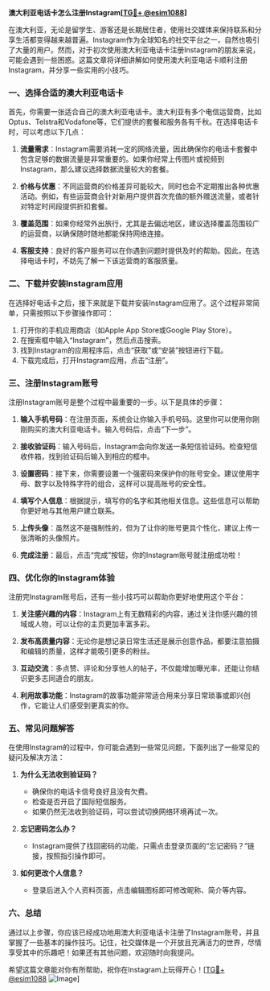 **澳大利亚电话卡怎么注册Instagram[[TG💪+ @esim1088](https://t.me/s/esim1088)]**

在澳大利亚，无论是留学生、游客还是长期居住者，使用社交媒体来保持联系和分享生活都变得越来越普遍。Instagram作为全球知名的社交平台之一，自然也吸引了大量的用户。然而，对于初次使用澳大利亚电话卡注册Instagram的朋友来说，可能会遇到一些困惑。这篇文章将详细讲解如何使用澳大利亚电话卡顺利注册Instagram，并分享一些实用的小技巧。

### 一、选择合适的澳大利亚电话卡

首先，你需要一张适合自己的澳大利亚电话卡。澳大利亚有多个电信运营商，比如Optus、Telstra和Vodafone等，它们提供的套餐和服务各有千秋。在选择电话卡时，可以考虑以下几点：

1. **流量需求**：Instagram需要消耗一定的网络流量，因此确保你的电话卡套餐中包含足够的数据流量是非常重要的。如果你经常上传图片或视频到Instagram，那么建议选择数据流量较大的套餐。
   
2. **价格与优惠**：不同运营商的价格差异可能较大，同时也会不定期推出各种优惠活动。例如，有些运营商会针对新用户提供首次充值的额外赠送流量，或者针对特定时间段提供折扣套餐。

3. **覆盖范围**：如果你经常外出旅行，尤其是去偏远地区，建议选择覆盖范围较广的运营商，以确保随时随地都能保持网络连接。

4. **客服支持**：良好的客户服务可以在你遇到问题时提供及时的帮助。因此，在选择电话卡时，不妨先了解一下该运营商的客服质量。

### 二、下载并安装Instagram应用

在选择好电话卡之后，接下来就是下载并安装Instagram应用了。这个过程非常简单，只需按照以下步骤操作即可：

1. 打开你的手机应用商店（如Apple App Store或Google Play Store）。
2. 在搜索框中输入“Instagram”，然后点击搜索。
3. 找到Instagram的应用程序后，点击“获取”或“安装”按钮进行下载。
4. 下载完成后，打开Instagram应用，点击“注册”。

### 三、注册Instagram账号

注册Instagram账号是整个过程中最重要的一步。以下是具体的步骤：

1. **输入手机号码**：在注册页面，系统会让你输入手机号码。这里你可以使用你刚刚购买的澳大利亚电话卡。输入号码后，点击“下一步”。
   
2. **接收验证码**：输入号码后，Instagram会向你发送一条短信验证码。检查短信收件箱，找到验证码后输入到相应的框中。
   
3. **设置密码**：接下来，你需要设置一个强密码来保护你的账号安全。建议使用字母、数字以及特殊字符的组合，这样可以提高账号的安全性。

4. **填写个人信息**：根据提示，填写你的名字和其他相关信息。这些信息可以帮助你更好地与其他用户建立联系。

5. **上传头像**：虽然这不是强制性的，但为了让你的账号更具个性化，建议上传一张清晰的头像照片。

6. **完成注册**：最后，点击“完成”按钮，你的Instagram账号就注册成功啦！

### 四、优化你的Instagram体验

注册完Instagram账号后，还有一些小技巧可以帮助你更好地使用这个平台：

1. **关注感兴趣的内容**：Instagram上有无数精彩的内容，通过关注你感兴趣的领域或人物，可以让你的主页更加丰富多彩。

2. **发布高质量内容**：无论你是想记录日常生活还是展示创意作品，都要注意拍摄和编辑的质量，这样才能吸引更多的粉丝。

3. **互动交流**：多点赞、评论和分享他人的帖子，不仅能增加曝光率，还能让你结识更多志同道合的朋友。

4. **利用故事功能**：Instagram的故事功能非常适合用来分享日常琐事或即兴创作，它能让人们感受到更真实的你。

### 五、常见问题解答

在使用Instagram的过程中，你可能会遇到一些常见问题，下面列出了一些常见的疑问及解决方法：

1. **为什么无法收到验证码？**
   - 确保你的电话卡信号良好且没有欠费。
   - 检查是否开启了国际短信服务。
   - 如果仍然无法收到验证码，可以尝试切换网络环境再试一次。

2. **忘记密码怎么办？**
   - Instagram提供了找回密码的功能，只需点击登录页面的“忘记密码？”链接，按照指引操作即可。

3. **如何更改个人信息？**
   - 登录后进入个人资料页面，点击编辑图标即可修改昵称、简介等内容。

### 六、总结

通过以上步骤，你应该已经成功地用澳大利亚电话卡注册了Instagram账号，并且掌握了一些基本的操作技巧。记住，社交媒体是一个开放且充满活力的世界，尽情享受其中的乐趣吧！如果还有其他问题，欢迎随时向我提问。

希望这篇文章能对你有所帮助，祝你在Instagram上玩得开心！[[TG💪+ @esim1088](https://t.me/s/esim1088) ![Image](https://i.postimg.cc/4NQfJmqS/Snipaste-2025-05-13-00-14-12.png)]